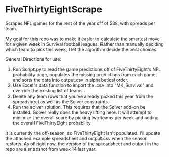 # FiveThirtyEightScrape
Scrapes NFL games for the rest of the year off of 538, with spreads per team.

My goal for this repo was to make it easier to calculate the smartest move for a given week in Survival football leagues.  Rather than manually deciding which team to pick this week, I let the algorithm decide the best choices. 

General Directions for use:

1. Run Script.py to read the game predictions off of FiveThirtyEight's NFL probability page, populates the missing predictions from each game, and sorts the data into output.csv in alphabetical order.
2. Use Excel's data function to import the .csv into "MK_Survival" and override the existing list of teams. 
3. Delete any team rows that you've already picked this year from the spreadsheet as well as the Solver constraints.
4. Run the solver solution. This requires that the Solver add-on be installed. Solver really does the heavy lifting here.  It will attempt to minimize the overall score by picking two teams per week and adding the overall FiveThirtyEight probability. 

It is currently the off-season, so FiveThirtyEight isn't populated.  I'll update the attached example spreadsheet and output.csv when the season restarts.  As of right now, the version of the spreadsheet and output in the repo are a snapshot from week 14 last year.  

